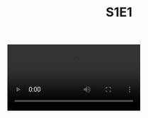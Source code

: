 ﻿---
layout: post
title: S1E1
permalink: /test/s1e1/
---

<script>
const player = new Plyr('video', {captions: {active: true}});
window.player = player;
</script>
<div class="container">
	<video controls crossorigin playsinline>
			<source src="https://drfilestreambot.cf/97528/Classroom+of+the+Elite+-+S01E01+%5B1080p%5D%5BDual%5D.mp4?hash=AgADnQ" type="video/mp4" size="1080">
			<!-- Caption files -->
			<track kind="captions" label="English" srclang="en" src="https://files.catbox.moe/dzw6la.ass"
					default>
			<a href="https://drfilestreambot.cf/97528/Classroom+of+the+Elite+-+S01E01+%5B1080p%5D%5BDual%5D.mp4?hash=AgADnQ" download>Download</a>
	</video>
</div>